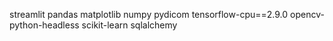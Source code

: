 streamlit
pandas
matplotlib
numpy
pydicom
tensorflow-cpu==2.9.0
opencv-python-headless
scikit-learn
sqlalchemy
